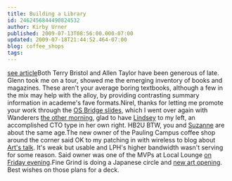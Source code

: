 ```yaml
---
title: Building a Library
id: 2462456844490824532
author: Kirby Urner
published: 2009-07-13T08:56:00.000-07:00
updated: 2009-07-18T21:44:52.464-07:00
blog: coffee_shops
tags: 
---
```


[](https://blogger.googleusercontent.com/img/b/R29vZ2xl/AVvXsEiR9EEZkw2xfhkxxbURLf-sSOEGtG_eAhBrmWg0zRsJoAV02g0eFwFUyLasXXE29TZtKDVBPgQbvGosjJzeMTvdVg-5NU39viYXKr_pzCPTPsArqnoGXMWNuEQEhyh78o7W3ZOm_sW9Hqjq/s1600-h/spider-guarding-eggs-683251-sw.jpg)[see article](http://photography.nationalgeographic.com/photography/enlarge/spider-guarding-eggs_pod_image.html)Both Terry Bristol and Allen Taylor have been generous of late.  Glenn took me on a tour, showed me the emerging inventory of books and magazines.  These aren't your average boring textbooks, although a few in the mix may help with the alloy, by providing contrasting summary information in academe's fave formats.Nirel, thanks for letting me promote your work through the [OS Bridge slides](http://coffeeshopsnet.blogspot.com/2009/06/os-bridge-conference.html), which I went over again with Wanderers [the other morning](http://worldgame.blogspot.com/2009/07/wanderers-200971.html), glad to have [Lindsey](http://mybizmo.blogspot.com/2009/07/planning-meetings.html) to my left, an accomplished CTO type in her own right.  HB2U BTW, you and [Suzanne](http://controlroom.blogspot.com/2007/10/busy-friday.html) are about the same age.The new owner of the Pauling Campus coffee shop around the corner said OK to my patching in with wireless to blog about [Art's talk](http://worldgame.blogspot.com/2009/07/wanderers-200977.html).  It's weak but usable and LPH's higher bandwidth wasn't serving for some reason. Said owner was one of the MVPs at Local Lounge [on Friday evening](http://controlroom.blogspot.com/2009/07/busy-weekend.html).Fine Grind is doing a Japanese circle and [new art opening](http://pdxfinegrind.blogspot.com/2009/07/upcoming-art-show-july-18th.html).  Best wishes on those plans for a deck.